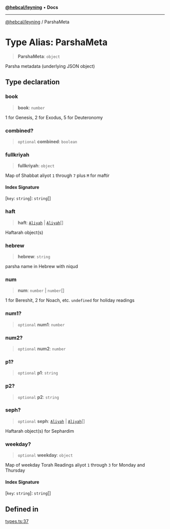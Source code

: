[**@hebcal/leyning**](../README.md) • **Docs**

***

[@hebcal/leyning](../globals.md) / ParshaMeta

# Type Alias: ParshaMeta

> **ParshaMeta**: `object`

Parsha metadata (underlying JSON object)

## Type declaration

### book

> **book**: `number`

1 for Genesis, 2 for Exodus, 5 for Deuteronomy

### combined?

> `optional` **combined**: `boolean`

### fullkriyah

> **fullkriyah**: `object`

Map of Shabbat aliyot `1` through `7` plus `M` for maftir

#### Index Signature

 \[`key`: `string`\]: `string`[]

### haft

> **haft**: [`Aliyah`](Aliyah.md) \| [`Aliyah`](Aliyah.md)[]

Haftarah object(s)

### hebrew

> **hebrew**: `string`

parsha name in Hebrew with niqud

### num

> **num**: `number` \| `number`[]

1 for Bereshit, 2 for Noach, etc. `undefined` for holiday readings

### num1?

> `optional` **num1**: `number`

### num2?

> `optional` **num2**: `number`

### p1?

> `optional` **p1**: `string`

### p2?

> `optional` **p2**: `string`

### seph?

> `optional` **seph**: [`Aliyah`](Aliyah.md) \| [`Aliyah`](Aliyah.md)[]

Haftarah object(s) for Sephardim

### weekday?

> `optional` **weekday**: `object`

Map of weekday Torah Readings
 aliyot `1` through `3` for Monday and Thursday

#### Index Signature

 \[`key`: `string`\]: `string`[]

## Defined in

[types.ts:37](https://github.com/hebcal/hebcal-leyning/blob/686daf91ca80e1487976aba775587a09727384c4/src/types.ts#L37)
